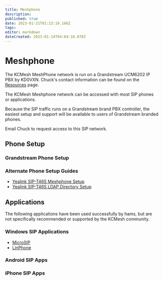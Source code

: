```yaml
---
title: Meshphone
description: 
published: true
date: 2023-01-21T01:23:19.166Z
tags: 
editor: markdown
dateCreated: 2023-01-14T04:04:10.078Z
---
```


# Meshphone
The KCMesh MeshPhone network is run on a Grandstream UCM6202 IP PBX by KD0VXN.  Chuck's contact information can be found on the [Resources](/resources) page.

The KCMesh Meshphone network can be accessed with most SIP phones or applications.

Because the SIP traffic runs on a Grandstream brand PBX controller, the easiest setup and support will be available to users of Grandstream branded phones.

Email Chuck to request access to this SIP network.

## Phone Setup

### Grandstream Phone Setup

### Alternate Phone Setup Guides

- [Yealink SIP-T46S Meshphone Setup](/guides/meshphone/yealink-sip-t46s-setup)
- [Yealink SIP-T46S LDAP Directory Setup](/guides/meshphone/yealink-sip-t46s-ldap)

## Applications
The following applications have been used successfully by hams, but are not specifically recommended or supported by the KCMesh community.

### Windows SIP Applications

- [MicroSIP](https://www.microsip.org/)
- [LinPhone](https://www.linphone.org/)

### Android SIP Apps

### iPhone SIP Apps